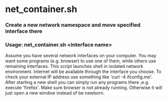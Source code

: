 # net_container.sh
### Create a new network namespace and move specified interface there
### Usage: net_container.sh \<interface name\>

Assume you have several network interfaces on your computer. You may want some programs (e.g. browser) to use one of them, while others use remaining interfaces.
This script launches shell in isolated network environment. Internet will be available through the interface you choose.
To check your external IP address use something like 'curl -4 ifconfig.me'.
After starting a new shell you can simply run any programs there ,e.g. execute 'firefox'.
Make sure browser is not already running.
Otherwise it will just open a new window instead of be newborn.


